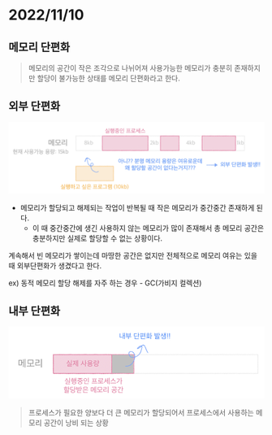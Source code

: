 # 2022/11/10

## 메모리 단편화

>  메모리의 공간이 작은 조각으로 나뉘어져 사용가능한 메모리가 충분히 존재하지만 할당이 불가능한 상태를 메모리 단편화라고 한다.


## 외부 단편화

![img_1.png](../../Img/외부%20단편화.png)

- 메모리가 할당되고 해제되는 작업이 반복될 때 작은 메모리가 중간중간 존재하게 된다. 
  - 이 때 중간중간에 생긴 사용하지 않는 메모리가 많이 존재해서 총 메모리 공간은 충분하지만 실제로 할당할 수 없는 상황이다.

계속해서 빈 메모리가 쌓이는데  마땅한 공간은 없지만 전체적으로 메모리 여유는 있을 때 외부단편화가 생겼다고 한다.

ex) 동적 메모리 할당 해제를 자주 하는 경우 - GC(가비지 컬렉션)

## 내부 단편화

![img.png](../../Img/내부.png)

>프로세스가 필요한 양보다 더 큰 메모리가 할당되어서 프로세스에서 사용하는 메모리 공간이 낭비 되는 상황